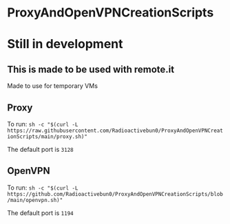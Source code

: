 # ProxyAndOpenVPNCreationScripts
# Still in development 
## This is made to be used with remote.it
Made to use for temporary VMs

## Proxy 
To run: `sh -c "$(curl -L https://raw.githubusercontent.com/Radioactivebun0/ProxyAndOpenVPNCreationScripts/main/proxy.sh)"`

The default port is `3128`

## OpenVPN
To run: `sh -c "$(curl -L https://github.com/Radioactivebun0/ProxyAndOpenVPNCreationScripts/blob/main/openvpn.sh)"`

The default port is `1194`
